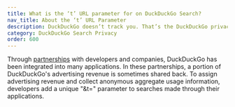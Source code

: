 ```yaml
---
title: What is the ‘t’ URL parameter for on DuckDuckGo Search?
nav_title: About the ‘t’ URL Parameter
description: DuckDuckGo doesn’t track you. That’s the DuckDuckGo privacy policy in a nutshell.
category: DuckDuckGo Search Privacy
order: 600
---
```


<p>
    Through
    <a href="{{ site.baseurl }}/company/partnerships">partnerships</a> with
    developers and companies, DuckDuckGo has been integrated into many
    applications. In these partnerships, a portion of DuckDuckGo's advertising
    revenue is sometimes shared back. To assign advertising revenue and collect
    anonymous aggregate usage information, developers add a unique "&amp;t="
    parameter to searches made through their applications.
</p>
